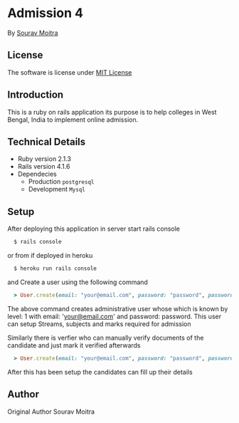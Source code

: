 # Admission 4

By [Sourav Moitra](https://facebook.com/sourav.moitra)

## License

The software is license under [MIT License](http://opensource.org/licenses/MIT)

## Introduction

This is a ruby on rails application its purpose is to help colleges in West Bengal,
India to implement online admission.

## Technical Details

* Ruby version 2.1.3
* Rails version 4.1.6
* Dependecies
  * Production `postgresql`
  * Development `Mysql`

## Setup

After deploying this application in server start rails console

```bash
  $ rails console
```
or from if deployed in heroku

```bash
  $ heroku run rails console
```

and Create a user using the following command

```ruby
  > User.create(email: "your@email.com", password: "password", password_confirmation: "confirmation", level: 1)
```

The above command creates administrative user whose which is known by level: 1 with email: 'your@email.com'
and password: password. This user can setup Streams, subjects and marks required for admission

Similarly there is verfier who can manually verify documents of the candidate and just mark it verified afterwards

```ruby
  > User.create(email: "your@email.com", password: "password", password_confirmation: "confirmation", level: 2)
```

After this has been setup the candidates can fill up their details

## Author
Original Author Sourav Moitra

